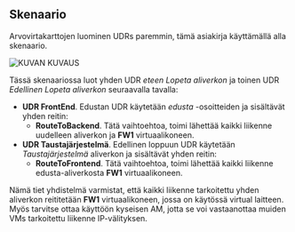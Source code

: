 ## <a name="scenario"></a>Skenaario

Arvovirtakarttojen luominen UDRs paremmin, tämä asiakirja käyttämällä alla skenaario.

![KUVAN KUVAUS](./media/virtual-network-create-udr-scenario-include/figure1.png)

Tässä skenaariossa luot yhden UDR *eteen Lopeta aliverkon* ja toinen UDR *Edellinen Lopeta aliverkon* seuraavalla tavalla: 

- **UDR FrontEnd**. Edustan UDR käytetään *edusta* -osoitteiden ja sisältävät yhden reitin:  
    - **RouteToBackend**. Tätä vaihtoehtoa, toimi lähettää kaikki liikenne uudelleen aliverkon ja **FW1** virtuaalikoneen.
- **UDR Taustajärjestelmä**. Edellinen loppuun UDR käytetään *Taustajärjestelmä* aliverkon ja sisältävät yhden reitin: 
    - **RouteToFrontend**. Tätä vaihtoehtoa, toimi lähettää kaikki liikenne edusta-aliverkosta **FW1** virtuaalikoneen.

Nämä tiet yhdistelmä varmistat, että kaikki liikenne tarkoitettu yhden aliverkon reititetään **FW1** virtuaalikoneen, jossa on käytössä virtual laitteen. Myös tarvitse ottaa käyttöön kyseisen AM, jotta se voi vastaanottaa muiden VMs tarkoitettu liikenne IP-välityksen.
